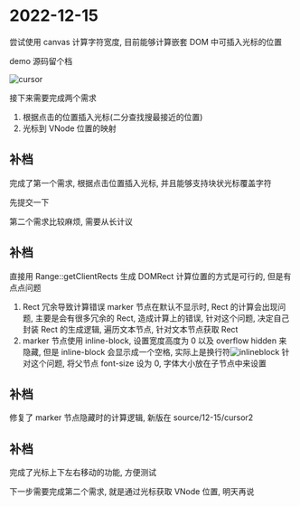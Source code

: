 # 2022-12-15

尝试使用 canvas 计算字符宽度, 目前能够计算嵌套 DOM 中可插入光标的位置

demo 源码留个档

![cursor](source/img/Snipaste_2022-12-15_10-28-38.png)

接下来需要完成两个需求

1. 根据点击的位置插入光标(二分查找搜最接近的位置)
2. 光标到 VNode 位置的映射

## 补档

完成了第一个需求, 根据点击位置插入光标, 并且能够支持块状光标覆盖字符

先提交一下

第二个需求比较麻烦, 需要从长计议

## 补档

直接用 Range::getClientRects 生成 DOMRect 计算位置的方式是可行的, 但是有点点问题

1. Rect 冗余导致计算错误
   marker 节点在默认不显示时, Rect 的计算会出现问题, 主要是会有很多冗余的 Rect, 造成计算上的错误, 针对这个问题, 决定自己封装 Rect 的生成逻辑, 遍历文本节点, 针对文本节点获取 Rect
2. marker 节点使用 inline-block, 设置宽度高度为 0 以及 overflow hidden 来隐藏, 但是 inline-block 会显示成一个空格, 实际上是换行符![inlineblock](source/img/WechatIMG648.png)
   针对这个问题, 将父节点 font-size 设为 0, 字体大小放在子节点中来设置

## 补档

修复了 marker 节点隐藏时的计算逻辑, 新版在 source/12-15/cursor2

## 补档

完成了光标上下左右移动的功能, 方便测试

下一步需要完成第二个需求, 就是通过光标获取 VNode 位置, 明天再说

